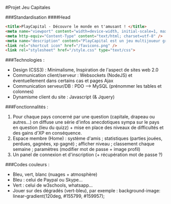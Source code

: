 #Projet Jeu Capitales

###Standardisation
####Head
```html
<title>PlayCapital - Découvre le monde en t'amusant ! </title>
<meta name="viewport" content="width=device-width, initial-scale=1, maximum-scale=1"> 
<meta http-equiv="Content-Type" content="text/html; charset=utf-8" />
<meta name="description" content="PlayCapital est un jeu multijoueur gratuit. Défiez vos amis, découvrez de nouvelles capitales et amusez-vous !" />
<link rel="shortcut icon" href="/favicons.png" />
<link rel="stylesheet" href="/style.css" type="text/css">
```

###Technologies :
- Design (CSS3) : Minimalisme, Inspiration de l'aspect de sites web 2.0
- Communication client/serveur : Websockets (NodeJS) et éventuellement dans certains cas et pages Ajax
- Communication serveur/DB : PDO --> MySQL (prénommer les tables et colonnes)
- Dynamisme client du site : Javascript (& Jquery)

###Fonctionnalités :
1. Pour chaque pays concerné par une question (capitale, drapeau ou autres...) on diffuse une série d'infos anecdotiques sympa sur le pays en question (lieu du quizz) + mise en place des niveaux de difficultés et des gains d'XP en conséquence.
2. Espace membre (Home) : système d'amis ; statistiques (parties jouées, perdues, gagnées, xp gagné) ; afficher niveau ; classement chaque semaine ; paramètres (modifier mot de passe + image profil)
3. Un panel de connexion et d'inscription (+ récupération mot de passe ?)

###Codes couleurs :
- Bleu, vert, blanc (nuages + atmosphère)
- Bleu : celui de Paypal ou Skype...
- Vert : celui de w3schools, whatsapp...
- Jouer sur des dégradés (vert-bleu), par exemple : background-image: linear-gradient(120deg, #155799, #159957);